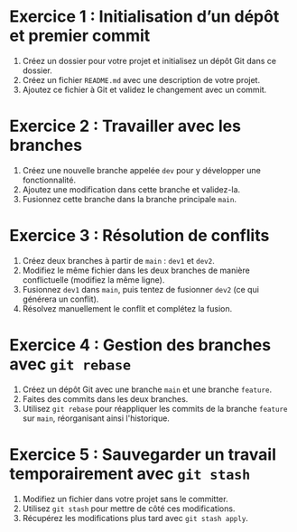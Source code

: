 # Exercice 1 : Initialisation d’un dépôt et premier commit

1. Créez un dossier pour votre projet et initialisez un dépôt Git dans ce dossier.
2. Créez un fichier `README.md` avec une description de votre projet.
3. Ajoutez ce fichier à Git et validez le changement avec un commit.

# Exercice 2 : Travailler avec les branches

1. Créez une nouvelle branche appelée `dev` pour y développer une fonctionnalité.
2. Ajoutez une modification dans cette branche et validez-la.
3. Fusionnez cette branche dans la branche principale `main`.

# Exercice 3 : Résolution de conflits

1. Créez deux branches à partir de `main` : `dev1` et `dev2`.
2. Modifiez le même fichier dans les deux branches de manière conflictuelle (modifiez la même ligne).
3. Fusionnez `dev1` dans `main`, puis tentez de fusionner `dev2` (ce qui générera un conflit).
4. Résolvez manuellement le conflit et complétez la fusion.

# Exercice 4 : Gestion des branches avec `git rebase`

1. Créez un dépôt Git avec une branche `main` et une branche `feature`.
2. Faites des commits dans les deux branches.
3. Utilisez `git rebase` pour réappliquer les commits de la branche `feature` sur `main`, réorganisant ainsi l'historique.

# Exercice 5 : Sauvegarder un travail temporairement avec `git stash`

1. Modifiez un fichier dans votre projet sans le committer.
2. Utilisez `git stash` pour mettre de côté ces modifications.
3. Récupérez les modifications plus tard avec `git stash apply`.